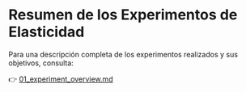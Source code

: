 # Resumen de los Experimentos de Elasticidad

Para una descripción completa de los experimentos realizados y sus objetivos, consulta:

👉 [01_experiment_overview.md](./01_experiment_overview.md)
